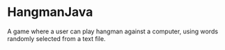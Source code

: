 # HangmanJava

A game where a user can play hangman against a computer, using words randomly selected from a text file.
